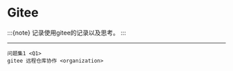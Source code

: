 # Gitee

:::{note}
记录使用gitee的记录以及思考。
:::

______________________________________________________________________

```{toctree}
问题集1 <Q1>
gitee 远程仓库协作 <organization>
```
